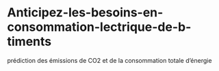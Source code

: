 # Anticipez-les-besoins-en-consommation-lectrique-de-b-timents
prédiction des émissions de CO2 et de la consommation totale d’énergie

